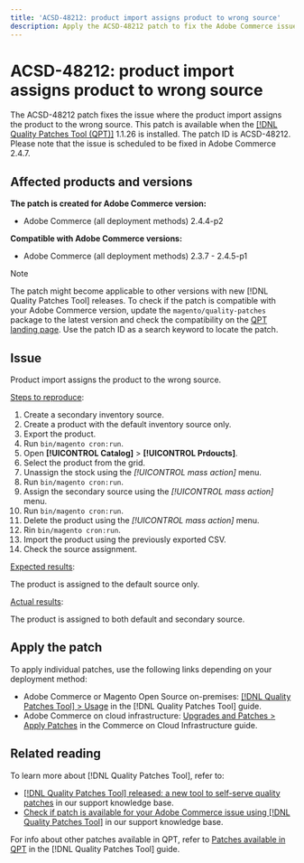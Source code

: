 ```yaml
---
title: 'ACSD-48212: product import assigns product to wrong source'
description: Apply the ACSD-48212 patch to fix the Adobe Commerce issue where the product import assigns the product to the wrong source.
---
```

# ACSD-48212: product import assigns product to wrong source

The ACSD-48212 patch fixes the issue where the product import assigns the product to the wrong source. This patch is available when the [[!DNL Quality Patches Tool (QPT)]](/help/announcements/adobe-commerce-announcements/magento-quality-patches-released-new-tool-to-self-serve-quality-patches.md) 1.1.26 is installed. The patch ID is ACSD-48212. Please note that the issue is scheduled to be fixed in Adobe Commerce 2.4.7.

## Affected products and versions

**The patch is created for Adobe Commerce version:**

* Adobe Commerce (all deployment methods) 2.4.4-p2

**Compatible with Adobe Commerce versions:**

* Adobe Commerce (all deployment methods) 2.3.7 - 2.4.5-p1

>[!NOTE]
>
>The patch might become applicable to other versions with new [!DNL Quality Patches Tool] releases. To check if the patch is compatible with your Adobe Commerce version, update the `magento/quality-patches` package to the latest version and check the compatibility on the [QPT landing page](https://experienceleague.adobe.com/tools/commerce-quality-patches/index.html). Use the patch ID as a search keyword to locate the patch.

## Issue

Product import assigns the product to the wrong source. 

<u>Steps to reproduce</u>:

1. Create a secondary inventory source.
1. Create a product with the default inventory source only.
1. Export the product.
1. Run `bin/magento cron:run`.
1. Open **[!UICONTROL Catalog]** > **[!UICONTROL Prdoucts]**.
1. Select the product from the grid.
1. Unassign the stock using the *[!UICONTROL mass action]* menu.
1. Run `bin/magento cron:run`.
1. Assign the secondary source using the *[!UICONTROL mass action]* menu.
1. Run `bin/magento cron:run`.
1. Delete the product using the *[!UICONTROL mass action]* menu.
1. Rin `bin/magento cron:run`.
1. Import the product using the previously exported CSV.
1. Check the source assignment.

<u>Expected results</u>:

The product is assigned to the default source only.

<u>Actual results</u>:

The product is assigned to both default and secondary source.

## Apply the patch

To apply individual patches, use the following links depending on your deployment method:

* Adobe Commerce or Magento Open Source on-premises: [[!DNL Quality Patches Tool] > Usage](https://experienceleague.adobe.com/docs/commerce-operations/tools/quality-patches-tool/usage.html) in the [!DNL Quality Patches Tool] guide.
* Adobe Commerce on cloud infrastructure: [Upgrades and Patches > Apply Patches](https://experienceleague.adobe.com/docs/commerce-cloud-service/user-guide/develop/upgrade/apply-patches.html) in the Commerce on Cloud Infrastructure guide.

## Related reading

To learn more about [!DNL Quality Patches Tool], refer to:

* [[!DNL Quality Patches Tool] released: a new tool to self-serve quality patches](/help/announcements/adobe-commerce-announcements/magento-quality-patches-released-new-tool-to-self-serve-quality-patches.md) in our support knowledge base.
* [Check if patch is available for your Adobe Commerce issue using [!DNL Quality Patches Tool]](/help/support-tools/patches-available-in-qpt-tool/check-patch-for-magento-issue-with-magento-quality-patches.md) in our support knowledge base.

For info about other patches available in QPT, refer to [Patches available in QPT](https://experienceleague.adobe.com/tools/commerce-quality-patches/index.html) in the [!DNL Quality Patches Tool] guide.

